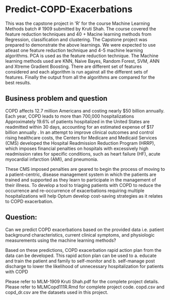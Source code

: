 # Predict-COPD-Exacerbations
This was the capstone project in 'R' for the course Machine Learning Methods batch # 1909 submitted by Kruti Shah.
The course covered the feature reduction techniques and 40 + Macine learning methods from Regression, classification and clustering. The Capstone project was prepared to demonstrate the above learnings. We were expected to use atleast one feature reduction technique and 4-5 machine learning algorithms. PCA is used as the feature reduction technique. The Machine learning methods used are KNN, Naive Bayes, Random Forest, SVM, ANN and Xtreme Gradient Boosting. There are different set of features considered and each algorithm is run against all the different sets of features. Finally the output from all the algorithms are compared for the best results.

## Business problem and question
 COPD affects 12.7 million Americans and costing nearly $50 billion annually. Each year, COPD leads to more than 700,000 hospitalizations
Approximately 19.6% of patients hospitalized in the United States are
readmitted within 30 days, accounting for an estimated expense of $17 billion annually . In an attempt to improve clinical outcomes and control rising healthcare costs, the Centers for Medicare and Medicaid Services (CMS) developed the Hospital Readmission Reduction Program
(HRRP), which imposes financial penalties on hospitals with excessively high readmission rates for specific conditions, such as heart failure (HF), acute myocardial infarction (AMI), and pneumonia.

 These CMS imposed penalties are geared to begin the process of moving to a patient-centric, disease management system in which the patients are trained and supported as they learn to participate in the management of their illness. To develop a tool to triaging patients with COPD to reduce the occurrence and re-occurrence of exacerbations requiring multiple hospitalizations will help Optum develop cost-saving strategies as it relates to COPD exacerbation.  

## Question: 
Can we predict COPD exacerbations based on the provided data i.e. patient background characteristics, current clinical symptoms, and physiologic measurements using the machine learning methods? 

Based on these predictions, COPD exacerbation rapid action plan from the data can be developed.
This rapid action plan can be used to 
a.	educate and train the patient and family to self-monitor and 
b.	self-manage post discharge to lower the likelihood of unnecessary hospitalization for patients with COPD 

Please refer to  MLM-1909 Kruti Shah.pdf for the complete project details.
Please refer to  MLMCopd111R.Rmd for complete project code.
copd.csv and copd_dr.csv are the datasets used in this project.

